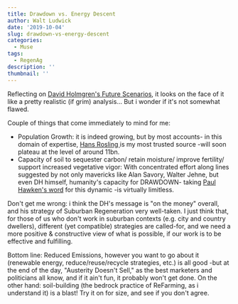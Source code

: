 ```yaml
---
title: Drawdown vs. Energy Descent
author: Walt Ludwick
date: '2019-10-04'
slug: drawdown-vs-energy-descent
categories:
  - Muse
tags:
  - RegenAg
description: ''
thumbnail: ''
---
```

Reflecting on [David Holmgren's Future Scenarios](https://learn.canvas.net/courses/846/pages/week-1-david-holmgrens-future-scenarios), it looks on the face of it like a pretty realistic (if grim) analysis... But i wonder if it's not somewhat flawed.  

Couple of things that come immediately to mind for me:

- Population Growth:  it is indeed growing, but by most accounts- in this domain of expertise, [Hans Rosling ](https://www.youtube.com/watch?v=fTznEIZRkLg) is my most trusted source -will soon plateau at the level of around 11bn.
- Capacity of soil to sequester carbon/ retain moisture/ improve fertility/ support increased vegetative vigor: With concentrated effort along lines suggested by not only mavericks like Alan Savory, Walter Jehne, but even DH himself, humanity's capacity for DRAWDOWN- taking [Paul Hawken's word](https://www.drawdown.org/) for this dynamic -is virtually limitless.

Don't get me wrong: i think the DH's message is "on the money" overall, and his strategy of Suburban Regeneration very well-taken.  I just think that, for those of us who don't work in suburban contexts (e.g. city and country dwellers), different (yet compatible) strategies are called-for, and we need a more positive & constructive view of what is possible, if our work is to be effective and fulfilling.

Bottom line: Reduced Emissions, however you want to go about it (renewable energy, reduce/reuse/recycle strategies, etc.) is all good -but at the end of the day, "Austerity Doesn't Sell," as the best marketers and politicians all know, and if it ain't fun, it probably won't get done.  On the other hand: soil-building (the bedrock practice of ReFarming, as i understand it) is a blast! Try it on for size, and see if you don't agree.